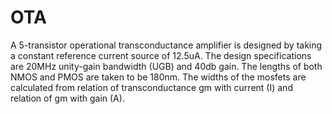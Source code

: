 # OTA
A 5-transistor operational transconductance amplifier is designed by taking a constant reference current source of 12.5uA. The design specifications are 20MHz unity-gain bandwidth (UGB) and 40db gain. The lengths of both NMOS and PMOS are taken to be 180nm. The widths of the mosfets are calculated from relation of transconductance gm with current (I) and relation of gm with gain (A). 
